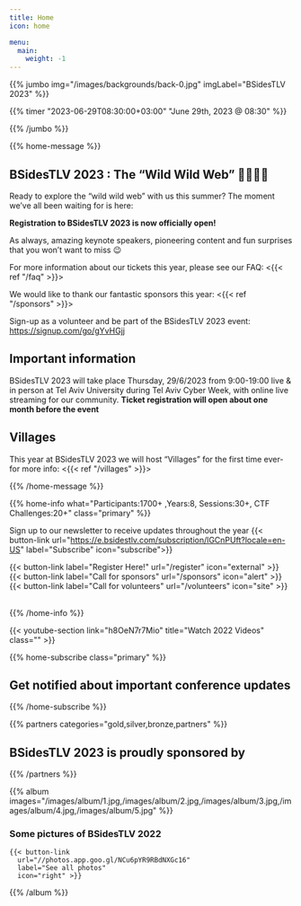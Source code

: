 ```yaml
---
title: Home
icon: home

menu:
  main:
    weight: -1
---
```


{{% jumbo img="/images/backgrounds/back-0.jpg" imgLabel="BSidesTLV 2023" %}}

{{% timer "2023-06-29T08:30:00+03:00" "June 29th, 2023 @ 08:30" %}}

{{% /jumbo %}}

{{% home-message %}}

## BSidesTLV 2023 : The “Wild Wild Web” 🤠👢🐎🤪

Ready to explore the “wild wild web” with us this summer?
The moment we’ve all been waiting for is here:

**Registration to BSidesTLV 2023 is now officially open!**

As always, amazing keynote speakers, pioneering content and fun surprises that you won’t want to miss 😉

For more information about our tickets this year, please see our FAQ: <{{< ref "/faq" >}}>

We would like to thank our fantastic sponsors this year: <{{< ref "/sponsors" >}}>

Sign-up as a volunteer and be part of the BSidesTLV 2023 event: <https://signup.com/go/gYvHGjj>

## Important information

BSidesTLV 2023 will take place Thursday, 29/6/2023 from 9:00-19:00 live & in person at Tel Aviv University during Tel Aviv Cyber Week,  with online live streaming for our community.
**Ticket registration will open about one month before the event**

## Villages

This year at BSidesTLV 2023 we will host “Villages” for the first time ever- for more info: <{{< ref "/villages" >}}>

{{% /home-message %}}

{{% home-info what="Participants:1700+ ,Years:8, Sessions:30+, CTF Challenges:20+" class="primary" %}}

<!-- Watching the event virtually? [Join our Slack!](https://slack.bsidestlv.com) -->

Sign up to our newsletter to receive updates throughout the year
{{< button-link url="https://e.bsidestlv.com/subscription/lGCnPUft?locale=en-US" label="Subscribe" icon="subscribe">}}

{{< button-link label="Register Here!" url="/register" icon="external" >}}
{{< button-link label="Call for sponsors" url="/sponsors" icon="alert" >}}
{{< button-link label="Call for volunteers" url="/volunteers" icon="site" >}}
&nbsp;
&nbsp;

{{% /home-info %}}

{{< youtube-section link="h8OeN7r7Mio" title="Watch 2022 Videos" class="" >}}

{{% home-subscribe  class="primary" %}}

## Get notified about important conference updates

{{% /home-subscribe %}}

{{% partners categories="gold,silver,bronze,partners" %}}
## BSidesTLV 2023 is proudly sponsored by
{{% /partners %}}

{{% album images="/images/album/1.jpg,/images/album/2.jpg,/images/album/3.jpg,/images/album/4.jpg,/images/album/5.jpg" %}}

### Some pictures of **BSidesTLV 2022**

    {{< button-link
      url="//photos.app.goo.gl/NCu6pYR9RBdNXGc16"
      label="See all photos"
      icon="right" >}}

{{% /album  %}}
